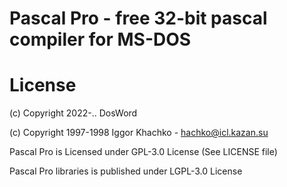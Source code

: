 # Pascal Pro - free 32-bit pascal compiler for MS-DOS


# License


 (c) Copyright 2022-.. DosWord

 (c) Copyright 1997-1998 Iggor Khachko - hachko@icl.kazan.su


Pascal Pro is Licensed under GPL-3.0 License (See LICENSE file)

Pascal Pro libraries is published under LGPL-3.0 License

